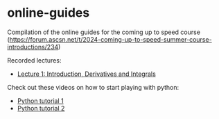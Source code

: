 # online-guides
Compilation of the online guides for the coming up to speed course (https://forum.ascsn.net/t/2024-coming-up-to-speed-summer-course-introductions/234)

Recorded lectures:
* [Lecture 1: Introduction, Derivatives and Integrals](https://www.youtube.com/watch?v=0Dxey6N4eeE&t=1610s)

Check out these videos on how to start playing with python: 
* [Python tutorial 1](https://www.youtube.com/watch?v=AJFen_Z3mWM)
* [Python tutorial 2](https://www.youtube.com/watch?v=slBc_1huCVU)
